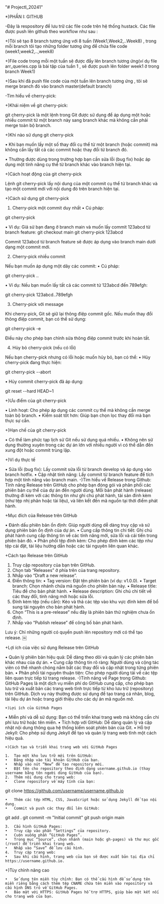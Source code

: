 "# ProjectI_20241" 

*)PHẦN I: GITHUB

  -Đây là respository để lưu trữ các file code trên hệ thống hustack.
  Các file được push lên github theo workflow như sau :
  
  +)Tôi sẽ tạo 8 branch tương ứng với 8 tuần (Week1,Week2,..Week8) , trong mỗi branch
  tôi tạo những folder tương ứng để chứa file code (week1,week2,..,week8)
  
  +)File code trong mỗi một tuần sẽ được đẩy lên branch tương ứng(ví dụ file arr_queries.cpp
  là bài tập của tuần 1 , sẽ được push lên folder week1 ở trong branch Week1)
  
  +)Sau khi đã push file code của một tuần lên branch tương ứng , tôi sẽ merge branch đó vào
  branch master(default branch)
  
  -Tìm hiểu về cherry-pick:
  
  +)Khái niệm về git cherry-pick:

  git cherry-pick là một lệnh trong Git được sử dụng để áp dụng một hoặc nhiều commit từ một branch này sang branch khác mà không cần phải merge toàn bộ branch.
  
  +)Khi nào sử dụng git cherry-pick
  
•	Khi bạn muốn lấy một số thay đổi cụ thể từ một branch (hoặc commit) mà không cần lấy tất cả các commit hoặc thay đổi từ branch đó.

•	Thường được dùng trong trường hợp bạn cần sửa lỗi (bug fix) hoặc áp dụng một tính năng cụ thể từ branch khác vào branch hiện tại.

  +)Cách hoạt động của git cherry-pick
  
  Lệnh git cherry-pick lấy nội dung của một commit cụ thể từ branch khác và tạo một commit mới với nội dung đó trên branch hiện tại.
  
  +)Cách sử dụng git cherry-pick
  
  1. Cherry-pick một commit duy nhất
  	•	Cú pháp:
  
  git cherry-pick <commit-hash>
  
•	Ví dụ:
  Giả sử bạn đang ở branch main và muốn lấy commit 123abcd từ branch feature:
  git checkout main
  git cherry-pick 123abcd
  
  Commit 123abcd từ branch feature sẽ được áp dụng vào branch main dưới dạng một commit mới.
  
  2. Cherry-pick nhiều commit
  
  Nếu bạn muốn áp dụng một dãy các commit:
  	•	Cú pháp:
  
  git cherry-pick <start-commit>..<end-commit>
  
  
•	Ví dụ:
  Nếu bạn muốn lấy tất cả các commit từ 123abcd đến 789efgh:
  
  git cherry-pick 123abcd..789efgh
  
  3. Cherry-pick với message
  
  Khi cherry-pick, Git sẽ giữ lại thông điệp commit gốc. Nếu muốn thay đổi thông điệp commit, bạn có thể sử dụng:
  
  git cherry-pick -e <commit-hash>
  
  Điều này cho phép bạn chỉnh sửa thông điệp commit trước khi hoàn tất.
  
  4. Hủy bỏ cherry-pick (nếu có lỗi)
  
  Nếu bạn cherry-pick nhưng có lỗi hoặc muốn hủy bỏ, bạn có thể:
  •	Hủy cherry-pick đang thực hiện:
  
  git cherry-pick --abort
  
  
  •	Hủy commit cherry-pick đã áp dụng:
  
  git reset --hard HEAD~1
  
  +)Ưu điểm của git cherry-pick
  
  •	Linh hoạt: Cho phép áp dụng các commit cụ thể mà không cần merge toàn bộ branch.
  •	Kiểm soát tốt hơn: Giúp bạn chọn lọc thay đổi mà bạn thực sự cần.
  
 +)Hạn chế của git cherry-pick
  
  •	Có thể làm phức tạp lịch sử Git nếu sử dụng quá nhiều.
  •	Không nên sử dụng thường xuyên trong các dự án lớn với nhiều người vì có thể dẫn đến xung đột hoặc commit trùng lặp.
  
  +)Ví dụ thực tế
  
  •	Sửa lỗi (bug fix): Lấy commit sửa lỗi từ branch develop và áp dụng vào branch hotfix.
  •	Cập nhật tính năng: Lấy commit từ branch feature để tích hợp một tính năng vào branch main.
  -)Tìm hiểu về Release trong Github:
    Tính năng Release trên GitHub cho phép bạn đóng gói và phân phối các phiên bản cụ thể của dự án đến người dùng. Mỗi bản phát hành (release) thường đi kèm với các thông tin như ghi chú phát hành, tài sản đính kèm (như tệp nhị phân hoặc tài liệu), và liên     kết đến mã nguồn tại thời điểm phát hành.
  
  +Mục đích của Release trên GitHub
  
  •	Đánh dấu phiên bản ổn định: Giúp người dùng dễ dàng truy cập và sử dụng phiên bản ổn định của dự án.
  •	Cung cấp thông tin chi tiết: Ghi chú phát hành cung cấp thông tin về các tính năng mới, sửa lỗi và cải tiến trong phiên bản đó.
  •	Phân phối tệp đính kèm: Cho phép đính kèm các tệp như tệp cài đặt, tài liệu hướng dẫn hoặc các tài nguyên liên quan khác.
  
  +Cách tạo Release trên GitHub
  
  1.	Truy cập repository của bạn trên GitHub.
  2.	Chọn tab “Releases” ở phía trên của trang repository.
  3.	Nhấp vào “Draft a new release”.
  4.	Điền thông tin:
  •	Tag version: Đặt tên phiên bản (ví dụ: v1.0.0).
  •	Target branch: Chọn nhánh chứa mã nguồn cho phiên bản này.
  •	Release title: Tiêu đề cho bản phát hành.
  •	Release description: Ghi chú chi tiết về các thay đổi, tính năng mới hoặc sửa lỗi.
  5.	Đính kèm tệp (nếu cần): Kéo và thả các tệp vào khu vực đính kèm để bổ sung tài nguyên cho bản phát hành.
  6.	Chọn “This is a pre-release” nếu đây là phiên bản thử nghiệm chưa ổn định.
  7.	Nhấp vào “Publish release” để công bố bản phát hành.
  
  Lưu ý: Chỉ những người có quyền push lên repository mới có thể tạo release. ￼
  
  +Lợi ích của việc sử dụng Release trên GitHub
  
  •	Quản lý phiên bản hiệu quả: Dễ dàng theo dõi và quản lý các phiên bản khác nhau của dự án.
  •	Cung cấp thông tin rõ ràng: Người dùng và cộng tác viên có thể nhanh chóng nắm bắt các thay đổi và cập nhật trong từng phiên bản.
  •	Phân phối tài nguyên thuận tiện: Cho phép người dùng tải về các tệp liên quan trực tiếp từ trang release.
  -)Tính năng về Page trong Github:
    GitHub Pages là một dịch vụ miễn phí do GitHub cung cấp, cho phép bạn lưu trữ và xuất bản các trang web tĩnh trực tiếp từ kho lưu trữ (repository) trên GitHub. Dịch vụ này thường được sử dụng để tạo trang cá nhân, blog, tài liệu dự án hoặc trang giới        thiệu cho các dự án mã nguồn mở.
    
    +)Lợi ích của GitHub Pages
    
  •	Miễn phí và dễ sử dụng: Bạn có thể triển khai trang web mà không cần chi phí lưu trữ hoặc tên miền.
  •	Tích hợp với GitHub: Dễ dàng quản lý và cập nhật nội dung thông qua hệ thống kiểm soát phiên bản của Git.
  •	Hỗ trợ Jekyll: Cho phép sử dụng Jekyll để tạo và quản lý trang web tĩnh một cách hiệu quả.
  
    +)Cách tạo và triển khai trang web với GitHub Pages
    
    1.	Tạo một kho lưu trữ mới trên GitHub:
    •	Đăng nhập vào tài khoản GitHub của bạn.
    •	Nhấp vào nút “New” để tạo repository mới.
    •	Đặt tên cho repository theo định dạng username.github.io (thay username bằng tên người dùng GitHub của bạn).
    2.	Thêm nội dung cho trang web:
    •	Clone repository về máy tính của bạn:
  
  git clone https://github.com/username/username.github.io
  
  
    •	Thêm các tệp HTML, CSS, JavaScript hoặc sử dụng Jekyll để tạo nội dung.
    •	Commit và push các thay đổi lên GitHub:
  
  git add .
  git commit -m "Initial commit"
  git push origin main
  
  
    3.	Cấu hình GitHub Pages:
    •	Truy cập vào phần “Settings” của repository.
    •	Cuộn xuống phần “GitHub Pages”.
    •	Trong mục “Source”, chọn nhánh (main hoặc gh-pages) và thư mục gốc (/root) để triển khai trang web.
    •	Nhấp vào “Save” để lưu cấu hình.
    4.	Truy cập trang web:
    •	Sau khi cấu hình, trang web của bạn sẽ được xuất bản tại địa chỉ https://username.github.io.
  
  +)Tùy chỉnh nâng cao
  
    •	Sử dụng tên miền tùy chỉnh: Bạn có thể cấu hình để sử dụng tên miền riêng bằng cách thêm tệp CNAME chứa tên miền vào repository và cấu hình DNS trỏ về GitHub Pages.
    •	Bảo mật với HTTPS: GitHub Pages hỗ trợ HTTPS, giúp bảo mật kết nối cho trang web của bạn.


    
          
